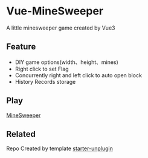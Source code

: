 # Vue-MineSweeper

A little minesweeper game created by Vue3

## Feature
- DIY game options(width、height、mines)
- Right click to set Flag
- Concurrently right and left click to auto open block
- History Records storage

## Play
[MineSweeper](https://oceanpresentchao.github.io/Vue-MineSweeper/)

## Related

Repo Created by template [starter-unplugin](https://github.com/OceanPresentChao/starter-unplugin)

